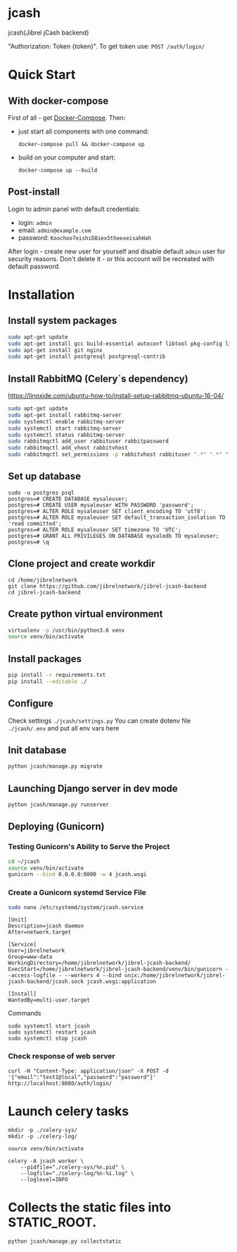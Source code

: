 # jcash
jcash(Jibrel jCash backend)


"Authorization: Token {token}". To get token use: `POST /auth/login/`

# Quick Start

## With docker-compose

First of all - get [Docker-Compose](https://docs.docker.com/compose/install/). Then:

- just start all components with one command:
    ```
    docker-compose pull && docker-compose up
    ```
- build on your computer and start:
    ```
    docker-compose up --build
    ```
    
## Post-install   

Login to admin panel with default credentials: 
- login: `admin`
- email: `admin@example.com`
- password: `Koochoo7eishiD8iex5theexeisahHah`

After login - create new user for yourself and disable default `admin` user for security reasons. 
Don't delete it - or this account will be recreated with default password.

# Installation

## Install system packages

```sh
sudo apt-get update
sudo apt-get install gcc build-essential autoconf libtool pkg-config libssl-dev libffi-dev python3-dev virtualenv
sudo apt-get install git nginx
sudo apt-get install postgresql postgresql-contrib
```


## Install RabbitMQ (Celery`s dependency)

https://linoxide.com/ubuntu-how-to/install-setup-rabbitmq-ubuntu-16-04/
```sh
sudo apt-get update
sudo apt-get install rabbitmq-server
sudo systemctl enable rabbitmq-server
sudo systemctl start rabbitmq-server
sudo systemctl status rabbitmq-server
sudo rabbitmqctl add_user rabbituser rabbitpassword
sudo rabbitmqctl add_vhost rabbitvhost
sudo rabbitmqctl set_permissions -p rabbitvhost rabbituser ".*" ".*" ".*"
```


## Set up database

```
sudo -u postgres psql
postgres=# CREATE DATABASE mysaleuser;
postgres=# CREATE USER mysaleuser WITH PASSWORD 'password';
postgres=# ALTER ROLE mysaleuser SET client_encoding TO 'utf8';
postgres=# ALTER ROLE mysaleuser SET default_transaction_isolation TO 'read committed';
postgres=# ALTER ROLE mysaleuser SET timezone TO 'UTC';
postgres=# GRANT ALL PRIVILEGES ON DATABASE mysaledb TO mysaleuser;
postgres=# \q
```


## Clone project and create workdir

```
cd /home/jibrelnetwork
git clone https://github.com/jibrelnetwork/jibrel-jcash-backend
cd jibrel-jcash-backend
```


## Create python virtual environment

```sh
virtualenv -p /usr/bin/python3.6 venv
source venv/bin/activate
```


## Install packages

```sh
pip install -r requirements.txt
pip install --editable ./
```


## Configure

Check settings `./jcash/settings.py`
You can create dotenv file `./jcash/.env` and put all env vars here

## Init database

```sh
python jcash/manage.py migrate
```


## Launching Django server in dev mode

```sh
python jcash/manage.py runserver
```


## Deploying (Gunicorn)

### Testing Gunicorn's Ability to Serve the Project

```sh
cd ~/jcash
source venv/bin/activate
gunicorn --bind 0.0.0.0:8000 -w 4 jcash.wsgi
```

### Create a Gunicorn systemd Service File

```sh
sudo nano /etc/systemd/system/jcash.service
```

```
[Unit]
Description=jcash daemon
After=network.target

[Service]
User=jibrelnetwork
Group=www-data
WorkingDirectory=/home/jibrelnetwork/jibrel-jcash-backend/
ExecStart=/home/jibrelnetwork/jibrel-jcash-backend/venv/bin/gunicorn --access-logfile - --workers 4 --bind unix:/home/jibrelnetwork/jibrel-jcash-backend/jcash.sock jcash.wsgi:application

[Install]
WantedBy=multi-user.target
```

Commands

```
sudo systemctl start jcash
sudo systemctl restart jcash
sudo systemctl stop jcash
```

### Check response of web server

```
curl -H "Content-Type: application/json" -X POST -d '{"email":"test1@local","password":"password"}' http://localhost:8080/auth/login/
```

# Launch celery tasks

```
mkdir -p ./celery-sys/
mkdir -p ./celery-log/

source venv/bin/activate

celery -A jcash worker \
    --pidfile="./celery-sys/%n.pid" \
    --logfile="./celery-log/%n-%i.log" \
    --loglevel=INFO
```

# Collects the static files into STATIC_ROOT.

```sh
python jcash/manage.py collectstatic
```
